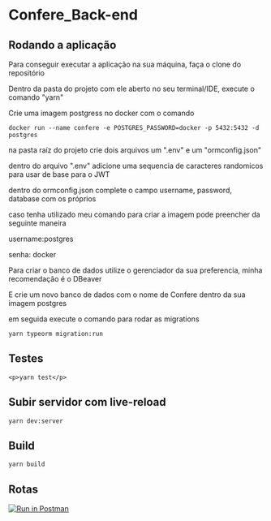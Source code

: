 # Confere_Back-end
<h2>Rodando a aplicação</h2>
<p>Para conseguir executar a aplicação na sua máquina, faça o clone do repositório</p>
<p>Dentro da pasta do projeto com ele aberto no seu terminal/IDE, execute o comando "yarn"</p>
<p>Crie uma imagem postgress no docker com o comando</p>

```
docker run --name confere -e POSTGRES_PASSWORD=docker -p 5432:5432 -d postgres
```

<p>na pasta raíz do projeto crie dois arquivos um ".env" e um "ormconfig.json"</p>
<p>dentro do arquivo ".env" adicione uma sequencia de caracteres randomicos para usar de base para o JWT</p>
<p>dentro do ormconfig.json complete o campo username, password, database com os próprios </p>
<p>caso tenha utilizado meu comando para criar a imagem pode preencher da seguinte maneira</p>
<p>username:postgres </p>
<p>senha: docker</p>
<p>Para criar o banco de dados utilize o gerenciador da sua preferencia, minha recomendação é o DBeaver</p>
<p>E crie um novo banco de dados com o nome de Confere dentro da sua imagem postgres</p>
<p>em seguida execute o comando para rodar as migrations </p>

  ````
  yarn typeorm migration:run
 ````


<h2>Testes</h2>

````
<p>yarn test</p>
````

<h2>Subir servidor com live-reload</h2>

````
yarn dev:server
````

<h2> Build</h2>

````
yarn build
````

<h2>Rotas</h2>

[![Run in Postman](https://run.pstmn.io/button.svg)](https://app.getpostman.com/run-collection/245601b40e19c9c685b2)


